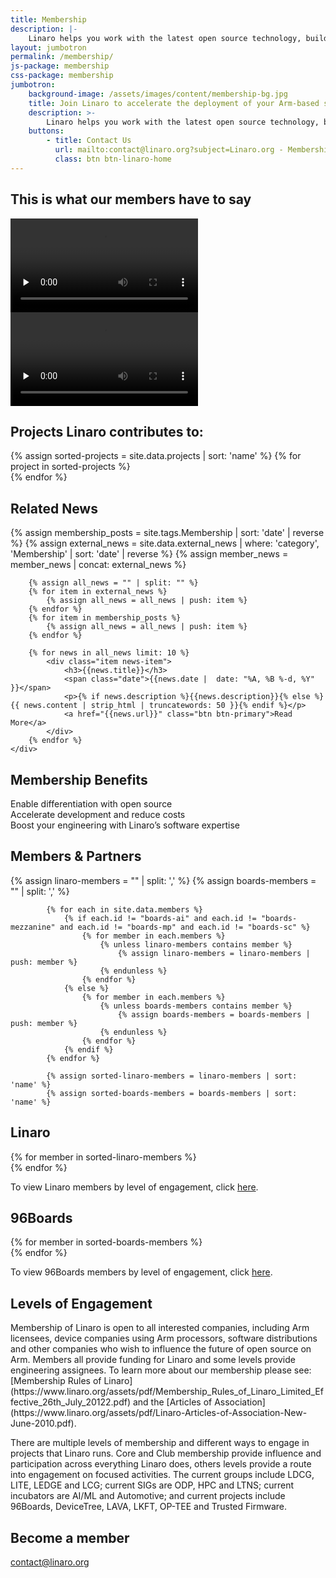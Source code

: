 ```yaml
---
title: Membership
description: |-
    Linaro helps you work with the latest open source technology, building support in upstream projects and ensuring smooth product roll outs and secure software updates. Instead of duplicating effort, members share engineering costs to accelerate innovation and time to market.
layout: jumbotron
permalink: /membership/
js-package: membership
css-package: membership
jumbotron:
    background-image: /assets/images/content/membership-bg.jpg
    title: Join Linaro to accelerate the deployment of your Arm-based solutions
    description: >-
        Linaro helps you work with the latest open source technology, building support in upstream projects and ensuring smooth product roll outs and secure software updates. Instead of duplicating effort, members share engineering costs to accelerate innovation and time to market.
    buttons:
        - title: Contact Us
          url: mailto:contact@linaro.org?subject=Linaro.org - Membership
          class: btn btn-linaro-home
---
```

<div class="row padded-row testimonials" id="key-factors">
    <div class="container">
        <h2 class="text-center fly m-b-30">This is what our members have to say</h2>
        <div class="col-xs-12 col-sm-4 col-sm-offset-2 fly key-factor text-center testimonial-col">
            <video controls="controls" class="lazyload img-responsive" data-poster="/assets/images/content/jon-masters-screen.png" preload="none">
                <source src="https://s3.amazonaws.com/static-linaro-org/videos/JonMastersTestimonial.mp4" type="video/ogg">
                <source src="https://s3.amazonaws.com/static-linaro-org/videos/JonMastersTestimonial.webm" type="video/webm">
                <source src="https://s3.amazonaws.com/static-linaro-org/videos/JonMastersTestimonial.mp4" type="video/mp4">
            </video>
        </div>
        <div class="col-xs-12 col-sm-4 fly key-factor text-center testimonial-col">
            <video controls="controls" class="lazyload img-responsive" data-poster="/assets/images/content/larry-wikelius-screen.png" preload="none">
                <source src="https://s3.amazonaws.com/static-linaro-org/videos/LarryWikeliusTestimonial.ogv" type="video/ogg">
                <source src="https://s3.amazonaws.com/static-linaro-org/videos/LarryWikeliusTestimonial.webm" type="video/webm">
                <source src="https://s3.amazonaws.com/static-linaro-org/videos/LarryWikeliusTestimonial.mp4" type="video/mp4">
            </video>
        </div>
    </div>
</div>
<div class="row" id="projects">
    <div class="container">
        <div class="col-xs-12 text-center">
            <h2>Projects Linaro <strong>contributes</strong> to:</h2>
        </div>
    </div>
    <div class="owl-carousel owl-theme" id="projects-slider">
        {% assign sorted-projects = site.data.projects | sort: 'name' %}
        {% for project in sorted-projects %}
        <a href="{{project.url}}" target="_blank">
            <div class="item project-item">
                <div class="project-image lazyload" style="background: url('/assets/images/projects/{{project.image}}') no-repeat center center;
                 background-size: contain; -webkit-background-size: contain; -moz-background-size: contain; -o-background-size: contain;"></div>
            </div>
        </a>
        {% endfor %}
    </div>
</div>
<div class="row" id="related-news">
    <div class="container">
        <div class="col-xs-12 text-center">
            <h2>Related News</h2>
        </div>
    </div>
    <div class="owl-carousel owl-theme" id="related-news-slider">
        {% assign membership_posts = site.tags.Membership | sort: 'date' | reverse %}
        {% assign external_news = site.data.external_news | where: 'category', 'Membership' |  sort: 'date' | reverse %}
        {% assign member_news = member_news | concat: external_news  %}

        {% assign all_news = "" | split: "" %}
        {% for item in external_news %}
            {% assign all_news = all_news | push: item %}
        {% endfor %}
        {% for item in membership_posts %}
            {% assign all_news = all_news | push: item %}
        {% endfor %}

        {% for news in all_news limit: 10 %}
            <div class="item news-item">
                <h3>{{news.title}}</h3>
                <span class="date">{{news.date |  date: "%A, %B %-d, %Y" }}</span>
                <p>{% if news.description %}{{news.description}}{% else %}{{ news.content | strip_html | truncatewords: 50 }}{% endif %}</p>
                <a href="{{news.url}}" class="btn btn-primary">Read More</a>
            </div>
        {% endfor %}
    </div>
</div>
<div class="row padded-row" id="key-factors">
    <div class="container">
        <h2 class="text-center fly">Membership Benefits</h2>
        <div class="col-xs-12 col-sm-4 fly key-factor text-center">
            <div class="key-factor-block fly" data-toggle="tooltip" data-container="body" data-placement="top" title="Regardless of the industry you operate in, there are common software foundations that you can use to deploy your products. By working with Linaro and its members on the core software, you can focus your attention on differentiation.">
                <span class="key-factor-title">
                    <span class="bold">Enable differentiation</span> with <span class="bold">open source</span>
                </span>
            </div>
        </div>
        <div class="col-xs-12 col-sm-4 fly key-factor text-center">
            <div class="key-factor-block fly" data-toggle="tooltip" data-container="body" data-placement="top" title="Developing and maintaining software for the life of your products is costly if you do it on your own. Working through Linaro's shared engineering resource together with other members enables you to share the workload, thereby reducing costs and time to market.">
                <span class="key-factor-title">
                    <span class="bold">Accelerate development</span> and <span class="bold">reduce costs</span>
                </span>
            </div>
        </div>
        <div class="col-xs-12 col-sm-4 fly key-factor text-center">
            <div class="key-factor-block fly" data-toggle="tooltip" data-container="body" data-placement="top" title="Many of Linaro's engineers are recognized world leaders. Linaro is consistently listed in the top five company contributors to the Linux kernel and a major contributor to over 70 other open source projects, including several maintained by Linaro engineers.">
                <span class="key-factor-title">
                    Boost your <span class="bold">engineering</span> with Linaro’s <span class="bold">software expertise</span>
                </span>
            </div>
        </div>
    </div>
</div>
<div class="row padded-row" id="members-and-partners">
    <div class="container">
        <h2 class="text-center fly">Members & Partners</h2>
            {% assign linaro-members = "" | split: ',' %}
            {% assign boards-members = "" | split: ',' %}

            {% for each in site.data.members %}
                {% if each.id != "boards-ai" and each.id != "boards-mezzanine" and each.id != "boards-mp" and each.id != "boards-sc" %}
                    {% for member in each.members %}
                        {% unless linaro-members contains member %}
                            {% assign linaro-members = linaro-members | push: member %}
                        {% endunless %}
                    {% endfor %}
                {% else %}
                    {% for member in each.members %}
                        {% unless boards-members contains member %}
                            {% assign boards-members = boards-members | push: member %}
                        {% endunless %}
                    {% endfor %}
                {% endif %}
            {% endfor %}

            {% assign sorted-linaro-members = linaro-members | sort: 'name' %}
            {% assign sorted-boards-members = boards-members | sort: 'name' %}
<div class="container linaro-members ">
<h2 class="text-center fly">Linaro</h2>
{% for member in sorted-linaro-members %}
<div class="col-xs-6 col-sm-3 col-md-2 member-col fly">
<a href="{{member.url}}">
<div class="member lazyload" style="background-image: url('/assets/images/members-optim/{{member.image}}');"></div>
</a>
</div>
{% endfor %}
<div class="col-xs-12 text-center">
<p class="center-block">
To view Linaro members by level of engagement, click <a href="/members-by-group/">here</a>.
</p>
</div>
</div>

<div class="container boards-members fly">
<h2 class="text-center">96Boards</h2>
{% for member in sorted-boards-members %}
<div class="col-xs-6 col-sm-3 col-md-2 member-col">
<a href="{{member.url}}">
<div class="member lazyload" style="background-image: url('/assets/images/members-optim/{{member.image}}');"></div>
</a>
</div>
{% endfor %}
<div class="col-xs-12 text-center">
<p class="center-block">
To view 96Boards members by level of engagement, click <a href="/members-by-group/">here</a>.
</p>
</div>
</div>
</div>
</div>
<div class="row padded-row" id="membership-levels">
    <div class="container">
        <h2 class="text-center fly">Levels of Engagement</h2>
<div markdown="1" class="fly">
Membership of Linaro is open to all interested companies, including Arm licensees, device companies using Arm processors, software distributions and other companies who wish to influence the future of open source on Arm. Members all provide funding for Linaro and some levels provide engineering assignees. To learn more about our membership please see: [Membership Rules of Linaro](https://www.linaro.org/assets/pdf/Membership_Rules_of_Linaro_Limited_Effective_26th_July_20122.pdf) and the [Articles of Association](https://www.linaro.org/assets/pdf/Linaro-Articles-of-Association-New-June-2010.pdf).

There are multiple levels of membership and different ways to engage in projects that Linaro runs. Core and Club membership provide influence and participation across everything Linaro does, others levels provide a route into engagement on focused activities. The current groups include LDCG, LITE, LEDGE and LCG; current SIGs are ODP, HPC and LTNS; current incubators are AI/ML and Automotive; and current projects include 96Boards, DeviceTree, LAVA, LKFT, OP-TEE and Trusted Firmware.
</div>
    </div>
</div>
<div class="row padded-row" id="apply-to-join">
    <div class="container">
        <h2 class="text-center fly">Become a member</h2>
        <div class="col-xs-12 text-center">
            <a class="btn email" href="mailto:contact@linaro.org?subject=Linaro.org - Membership">
                contact@linaro.org
            </a>
        </div>
    </div>
</div>